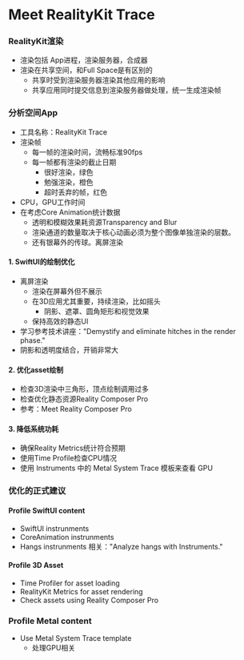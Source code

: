 # Meet RealityKit Trace

### RealityKit渲染
* 渲染包括 App进程，渲染服务器，合成器
* 渲染在共享空间，和Full Space是有区别的
	* 共享时受到渲染服务器渲染其他应用的影响
	* 共享应用同时提交信息到渲染服务器做处理，统一生成渲染帧
	
### 分析空间App
* 工具名称：RealityKit Trace
* 渲染帧
	* 每一帧的渲染时间，流畅标准90fps
	* 每一帧都有渲染的截止日期
		* 很好渲染，绿色
		* 勉强渲染，橙色
		* 超时丢弃的帧，红色
* CPU，GPU工作时间
* 在考虑Core Animation统计数据
	* 透明和模糊效果耗资源Transparency and Blur
	* 渲染通道的数量取决于核心动画必须为整个图像单独渲染的层数。
	* 还有银幕外的传球。离屏渲染

#### 1. SwiftUI的绘制优化
* 离屏渲染
	* 渲染在屏幕外但不展示
	* 在3D应用尤其重要，持续渲染，比如摇头
		* 阴影、遮罩、圆角矩形和视觉效果
	* 保持高效的静态UI
* 学习参考技术讲座："Demystify and eliminate hitches in the render phase." 
* 阴影和透明度结合，开销非常大

#### 2. 优化asset绘制
* 检查3D渲染中三角形，顶点绘制调用过多
* 检查优化静态资源Reality Composer Pro
* 参考：Meet Reality Composer Pro

#### 3. 降低系统功耗
* 确保Reality Metrics统计符合预期
* 使用Time Profile检查CPU情况
* 使用 Instruments 中的 Metal System Trace 模板来查看 GPU

### 优化的正式建议
#### Profile SwiftUI content
* SwiftUI instrunments
* CoreAnimation instrunments
* Hangs instrunments   相关："Analyze hangs with Instruments."

#### Profile 3D Asset
* Time Profiler for asset loading
* RealityKit Metrics for asset rendering
* Check assets using Reality Composer Pro

### Profile Metal content
* Use Metal System Trace template
	* 处理GPU相关

